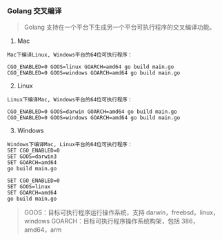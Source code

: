 ### Golang 交叉编译
>Golang 支持在一个平台下生成另一个平台可执行程序的交叉编译功能。

1. Mac
```
Mac下编译Linux, Windows平台的64位可执行程序：

CGO_ENABLED=0 GOOS=linux GOARCH=amd64 go build main.go
CGO_ENABLED=0 GOOS=windows GOARCH=amd64 go build main.go
```

2. Linux
```
Linux下编译Mac, Windows平台的64位可执行程序：

CGO_ENABLED=0 GOOS=darwin GOARCH=amd64 go build main.go
CGO_ENABLED=0 GOOS=windows GOARCH=amd64 go build main.go
```

3. Windows
```
Windows下编译Mac, Linux平台的64位可执行程序：
SET CGO_ENABLED=0
SET GOOS=darwin3
SET GOARCH=amd64
go build main.go

SET CGO_ENABLED=0
SET GOOS=linux
SET GOARCH=amd64
go build main.go
```
>GOOS：目标可执行程序运行操作系统，支持 darwin，freebsd，linux，windows
GOARCH：目标可执行程序操作系统构架，包括 386，amd64，arm


